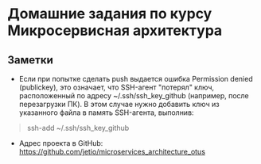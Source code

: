 # Домашние задания по курсу Микросервисная архитектура
## Заметки
* Если при попытке сделать push выдается ошибка Permission denied (publickey), это означает, что SSH-агент "потерял" 
ключ, расположенный по адресу ~/.ssh/ssh_key_github (например, после перезагрузки ПК). 
В этом случае нужно добавить ключ из указанного файла в память SSH-агента, выполнив: 
> ssh-add ~/.ssh/ssh_key_github

* Адрес проекта в GitHub: https://github.com/jetio/microservices_architecture_otus